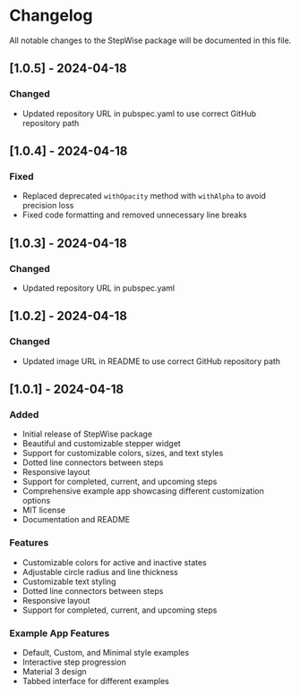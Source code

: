 # Changelog

All notable changes to the StepWise package will be documented in this file.

## [1.0.5] - 2024-04-18

### Changed
- Updated repository URL in pubspec.yaml to use correct GitHub repository path

## [1.0.4] - 2024-04-18

### Fixed
- Replaced deprecated `withOpacity` method with `withAlpha` to avoid precision loss
- Fixed code formatting and removed unnecessary line breaks

## [1.0.3] - 2024-04-18

### Changed
- Updated repository URL in pubspec.yaml

## [1.0.2] - 2024-04-18

### Changed
- Updated image URL in README to use correct GitHub repository path

## [1.0.1] - 2024-04-18

### Added
- Initial release of StepWise package
- Beautiful and customizable stepper widget
- Support for customizable colors, sizes, and text styles
- Dotted line connectors between steps
- Responsive layout
- Support for completed, current, and upcoming steps
- Comprehensive example app showcasing different customization options
- MIT license
- Documentation and README

### Features
- Customizable colors for active and inactive states
- Adjustable circle radius and line thickness
- Customizable text styling
- Dotted line connectors between steps
- Responsive layout
- Support for completed, current, and upcoming steps

### Example App Features
- Default, Custom, and Minimal style examples
- Interactive step progression
- Material 3 design
- Tabbed interface for different examples
